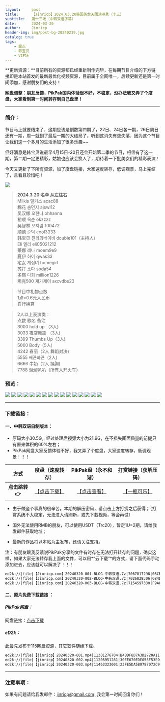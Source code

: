 ```yaml
---
layout:     post
title:      【Jinricp】2024.03.20韩国美女天团清凉秀（十三）
subtitle:   第十三场（中韩双语字幕）
date:       2024-03-20
author:     Jinricp
header-img: img/post-bg-20240219.jpg
catalog: true
tags:
    - 露点
    - 韩宝贝
    - VIP场
---
```


**更新资源：**目前所有的资源都已经重新制作完毕，在每期节目介绍的下方链接即是本站首发的最新最优化视频资源，目前属于全网唯一，后续更新还是第一时间添加，感谢朋友们的支持！

**网盘调整：朋友反馈，PikPak国内体验很不好，不稳定，没办法我又弄了个度盘，大家看到第一时间转存到自己盘里！**

---

### 简介：

节目马上就要结束了，这期应该是倒数第四期了，22日、24日各一期，26日周日还有一期，周一就到了最后一期的大结局了，听到这消失有些失落，因为这个节目让我们这一个多月的生活添加了很多乐趣~~

但好消息是韩宝贝说最早4月15日-20日还会开始第二季的节目，相信有了这一期，第二期一定更精彩，姑娘也应该会换人了，期待着一下批美女们的精彩表演！

今天又更新了下所有资源，加了度盘链接，大家速度转存，低调观景，马上完结了，且看且珍惜吧！

![](https://www.imgccc.com/2024/03/22/3ce95b43a4ce0.png)

> **2024.3.20 名单 从左往右**<br>
>Milkis 밀키스 acac88<br>
>棉花 솜먼지 ajswl12<br>
>吴汉娜 오한나 ohhanna<br>
>裕顺 옥순 okzzzz<br>
>吴智林 오지림 100472<br>
>顺德 순덕 cool3333<br>
>韩宝贝 진리의베이비 double101（主持人）<br>
>Eli 엘리 eli05021212<br>
>莱娜 레나 moem9e9<br>
>夏伊 하이 qwas33<br>
>宅女 계집녀 homegirl<br>
>苏打 소다 soda54<br>
>多熙 다희 million1226<br>
>坦克500 쟤가제이 axcvdbs23<br>

>节目中礼物点数<br>
>1点=0.6元人民币<br>
>自行换算<br>

>2人以上表演类：<br>
>点数 歌名 备注<br>
>3000 hold up （3人)<br>
>3033 夜店舞蹈 （3人)<br>
>3399 Thumbs Up（3人)<br>
>5000 Body（5人)<br>
>4242 春丽（2人 舞蹈对决)<br>
>5555 쌔끈빠끈（2人)<br>
>6666 牛奶（2人 揉胸)<br>
>7788 滴滴叭叭（所有人开火车）<br>

### 预览：

![](https://www.imgccc.com/2024/03/22/58b8d30efe2e9.jpg)
![](https://www.imgccc.com/2024/03/22/381874eb70548.jpg)
![](https://www.imgccc.com/2024/03/22/4302ea8258eb6.jpg)
![](https://www.imgccc.com/2024/03/22/261fa8fc4a427.gif)
![](https://www.imgccc.com/2024/03/22/b7d610bdd7a22.gif)
![](https://www.imgccc.com/2024/03/22/5ecb6fbc749d3.gif)
![](https://www.imgccc.com/2024/03/22/e89d68780d2e2.gif)
![](https://www.imgccc.com/2024/03/22/d0caec78d9c4b.gif)
![](https://www.imgccc.com/2024/03/22/0b8e94ce0ca88.gif)
![](https://www.imgccc.com/2024/03/22/4995428ab35e9.gif)
![](https://www.imgccc.com/2024/03/22/3d895ed05ef54.gif)
![](https://www.imgccc.com/2024/03/22/8e5be80cd1a27.gif)
![](https://www.imgccc.com/2024/03/22/f4cff4a0135e7.gif)
![](https://www.imgccc.com/2024/03/22/153c5ea8fc815.gif)
![](https://www.imgccc.com/2024/03/22/e0f5718070d51.gif)
![](https://www.imgccc.com/2024/03/22/e5c180ab5368c.gif)


------

### 下载链接：

#### 一、中韩双语自制版本：

+ 原码大小30.5G，经过处理后视频大小为21.9G，在不损失画面质量的前提只有原来体积的60%左右；
+ PikPak网盘大家反馈体验不好，我又弄了个度盘，大家速度转存，低调观景！！！

|     方式      |                       度盘（速度转存）                       |                     PikPak盘（永不和谐）                     |                   打赏链接（获解压码）                   |
| :-----------: | :----------------------------------------------------------: | :----------------------------------------------------------: | :------------------------------------------------------: |
| **点击跳转👉** | [【点击下载】](https://pan.baidu.com/s/1TvKstMyHS7_AB-T_PQ2IVQ?pwd=8888) | [【点击查看】](https://mypikpak.com/s/VNtZBErmmBtni7cd29syhMJ-o1) | [【一瓶可乐】](https://kkl.mileifk.com/details/2EBF7FA5) |


+ 由于做这个事真的很辛苦，本期的解压密码，请点击上方打赏之后获得；（打赏系统不太稳定，无法进入请刷新，或先下载视频，等会再试）

+ 国外无法使用RMB的朋友，可以使用USDT（Trc20），暂定1U=2期，请给我发邮件获取地址；

+ 最新的作品将以本站为主发布，还请关注支持。

注：有朋友跟我反馈说PikPak分享的文件有时存在无法打开转存的问题，确实这样，如果大家无法转存我上面的文件，可以用*“云下载”*的方式，请下面代码手动添加进去，应该就可以解决了！！！

  ```txt
ed2k://|file|【Jinricp.com】20240320-001-BLOG-中韩双语.7z|7067817298|08CB6FA9DE59150400F60838FBBCD39E|/
ed2k://|file|【Jinricp.com】20240320-002-BLOG-中韩双语.7z|7026828306|684D5C17444AD1A36D24539F3E3C2BAC|/
ed2k://|file|【Jinricp.com】20240320-003-BLOG-中韩双语.7z|7154597330|F9A8B6A123A917983F4DDBB1A122692F|/
  ```



#### 二、原片免费下载链接 ：

##### PikPak网盘：

网盘链接：[点击下载](https://mypikpak.com/s/VNtZBnh2eBgDiUWawFNfcWfqo1)

##### eD2k：

此最先发布于115网盘资源，其它软件随缘下载。

```txt
ed2k://|file|【jinricp】20240320-001.mp4|11301276704|B48DF8D7A3D2720A11E801008581D66C|/
ed2k://|file|【jinricp】20240320-002.mp4|11205951281|30EE070EDE053F53E9DED1C771A0B432|/
ed2k://|file|【jinricp】20240320-003.mp4|11463323601|23FE5DA5B0787072C96A20DF6E78C5FB|/
```

------

### 注意事项：


如果有问题请给我发邮件：jinricp@gmail.com ,我会第一时间回复你们！